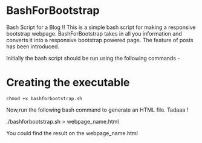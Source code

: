 # BashForBootstrap
Bash Script for a Blog !!
This is a simple bash script for making a responsive bootstrap webpage.
BashForBootstrap takes in all you information and converts it into a responsive bootstrap powered page.
The feature of posts has been introduced.

Initially the bash script should be run using the following commands - 

# Creating the executable

`chmod +x bashforbootstrap.sh`

Now,run the following bash command to generate an HTML file. Tadaaa !

./bashforbootstrap.sh > webpage_name.html

You could find the result on the webpage_name.html

